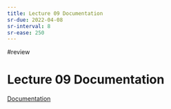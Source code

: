 ```yaml
---
title: Lecture 09 Documentation
sr-due: 2022-04-08
sr-interval: 8
sr-ease: 250
---
```

#review 
# Lecture 09 Documentation
[Documentation](out/notes/documentation.md)